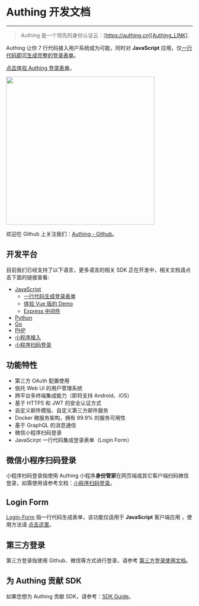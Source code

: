 # Authing 开发文档

----------

> Authing 是一个领先的身份认证云：[https://authing.cn][Authing_LINK].

Authing 让你 7 行代码接入用户系统成为可能，同时对 **JavaScript** 应用，仅[一行代码即可生成完整的登录表单](https://docs.authing.cn/#/quick_start/login-form)。

[点击体验 Authing 登录表单](https://sample.authing.cn)。

<img width="400" height="400" src="https://cdn.authing.cn/sdk/guide/image/authing-login-form.png"/>

欢迎在 Github 上关注我们：[Authing - Github](https://github.com/authing)。

## 开发平台

目前我们已经支持了以下语言，更多语言的相关 SDK 正在开发中，相关文档请点击下面的链接查看:

 - [JavaScript][JavaScript_LINK]
   - [一行代码生成登录表单](https://docs.authing.cn/#/quick_start/login-form) 
   - [体验 Vue 版的 Demo](https://sample.authing.cn)
   - [Express 中间件](https://github.com/Authing/express-middleware)
 - [Python][Python_LINK]
 - [Go][GO_LINK]
 - [PHP][PHP_LINK]
 - [小程序接入][MINI_PROGEAM_LINK]
 - [小程序扫码登录][MINI_PROGEAM_SCAN_LINK] 

  [JavaScript_LINK]: https://docs.authing.cn/#/quick_start/javascript
  [PHP_LINK]: https://docs.authing.cn/#/quick_start/php
  [Java_LINK]: https://docs.authing.cn/#/quick_start/java
  [Python_LINK]: https://docs.authing.cn/#/quick_start/python
  [GO_LINK]: https://docs.authing.cn/#/quick_start/go
  [PHP_LINK]: https://docs.authing.cn/#/quick_start/php  
  [Authing_LINK]: https://authing.cn
  [MINI_PROGEAM_LINK]: https://docs.authing.cn/#/quick_start/wxapp
  [MINI_PROGEAM_SCAN_LINK]: https://docs.authing.cn/#/quick_start/wxapp_scan_login

## 功能特性

 - 第三方 OAuth 配置使用
 - 依托 Web UI 的用户管理系统
 - 跨平台多终端集成能力（即将支持 Android、iOS）
 - 基于 HTTPS 和 JWT 的安全认证方式
 - 自定义邮件模版、自定义第三方邮件服务
 - Docker 微服务架构，拥有 99.9% 的服务可用性
 - 基于 GraphQL 的消息通信
 - 微信小程序扫码登录
 - JavaScirpt 一行代码集成登录表单（Login Form）

## 微信小程序扫码登录

小程序扫码登录指使用 Authing 小程序**身份管家**在网页端或其它客户端扫码微信登录，如需使用请参考文档：[小程序扫码登录][MINI_PROGEAM_SCAN_LINK]。

## Login Form

[Login-Form](https://github.com/Authing/login-form) 指一行代码生成表单，该功能仅适用于 **JavaScript** 客户端应用 ，使用方法请 [点击这里](https://docs.authing.cn/#/quick_start/login-form)。

## 第三方登录

第三方登录指使用 Github、微信等方式进行登录，请参考 [第三方登录使用文档](https://docs.authing.cn/#/oauth/oauth)。

## 为 Authing 贡献 SDK

如果您想为 Authing 贡献 SDK，请参考：[SDK Guide](https://docs.authing.cn/#/sdk/sdk)。

